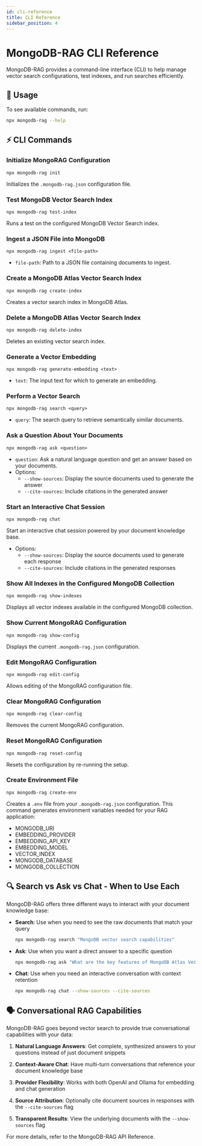 ```yaml
---
id: cli-reference
title: CLI Reference
sidebar_position: 4
---
```


# MongoDB-RAG CLI Reference

MongoDB-RAG provides a command-line interface (CLI) to help manage vector search configurations, test indexes, and run searches efficiently.

## 📌 Usage
To see available commands, run:
```sh
npx mongodb-rag --help
```

## ⚡ CLI Commands

### **Initialize MongoRAG Configuration**

```
npx mongodb-rag init
```

Initializes the `.mongodb-rag.json` configuration file.

### **Test MongoDB Vector Search Index**

```
npx mongodb-rag test-index
```

Runs a test on the configured MongoDB Vector Search index.

### **Ingest a JSON File into MongoDB**

```
npx mongodb-rag ingest <file-path>
```

- `file-path`: Path to a JSON file containing documents to ingest.

### **Create a MongoDB Atlas Vector Search Index**

```
npx mongodb-rag create-index
```

Creates a vector search index in MongoDB Atlas.

### **Delete a MongoDB Atlas Vector Search Index**

```
npx mongodb-rag delete-index
```

Deletes an existing vector search index.

### **Generate a Vector Embedding**

```
npx mongodb-rag generate-embedding <text>
```

- `text`: The input text for which to generate an embedding.

### **Perform a Vector Search**

```
npx mongodb-rag search <query>
```

- `query`: The search query to retrieve semantically similar documents.

### **Ask a Question About Your Documents**

```
npx mongodb-rag ask <question>
```

- `question`: Ask a natural language question and get an answer based on your documents.
- Options:
  - `--show-sources`: Display the source documents used to generate the answer
  - `--cite-sources`: Include citations in the generated answer

### **Start an Interactive Chat Session**

```
npx mongodb-rag chat
```

Start an interactive chat session powered by your document knowledge base.
- Options:
  - `--show-sources`: Display the source documents used to generate each response
  - `--cite-sources`: Include citations in the generated responses

### **Show All Indexes in the Configured MongoDB Collection**

```
npx mongodb-rag show-indexes
```

Displays all vector indexes available in the configured MongoDB collection.

### **Show Current MongoRAG Configuration**

```
npx mongodb-rag show-config
```

Displays the current `.mongodb-rag.json` configuration.

### **Edit MongoRAG Configuration**

```
npx mongodb-rag edit-config
```

Allows editing of the MongoRAG configuration file.

### **Clear MongoRAG Configuration**

```
npx mongodb-rag clear-config
```

Removes the current MongoRAG configuration.

### **Reset MongoRAG Configuration**

```
npx mongodb-rag reset-config
```

Resets the configuration by re-running the setup.

### **Create Environment File**

```
npx mongodb-rag create-env
```

Creates a `.env` file from your `.mongodb-rag.json` configuration. This command generates environment variables needed for your RAG application:
- MONGODB_URI
- EMBEDDING_PROVIDER
- EMBEDDING_API_KEY
- EMBEDDING_MODEL
- VECTOR_INDEX
- MONGODB_DATABASE
- MONGODB_COLLECTION

## 🔍 Search vs Ask vs Chat - When to Use Each

MongoDB-RAG offers three different ways to interact with your document knowledge base:

- **Search**: Use when you need to see the raw documents that match your query
  ```sh
  npx mongodb-rag search "MongoDB vector search capabilities"
  ```

- **Ask**: Use when you want a direct answer to a specific question
  ```sh
  npx mongodb-rag ask "What are the key features of MongoDB Atlas Vector Search?"
  ```

- **Chat**: Use when you need an interactive conversation with context retention
  ```sh
  npx mongodb-rag chat --show-sources --cite-sources
  ```

## 🗣️ Conversational RAG Capabilities

MongoDB-RAG goes beyond vector search to provide true conversational capabilities with your data:

1. **Natural Language Answers**: Get complete, synthesized answers to your questions instead of just document snippets

2. **Context-Aware Chat**: Have multi-turn conversations that reference your document knowledge base

3. **Provider Flexibility**: Works with both OpenAI and Ollama for embedding and chat generation

4. **Source Attribution**: Optionally cite document sources in responses with the `--cite-sources` flag

5. **Transparent Results**: View the underlying documents with the `--show-sources` flag

For more details, refer to the MongoDB-RAG API Reference.
